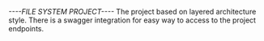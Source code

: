 *----FILE SYSTEM PROJECT----*
The project based on layered architecture style. 
There is a swagger integration for easy way to access to the project endpoints.
